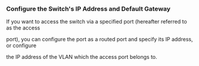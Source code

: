 ### Configure the Switch's IP Address and Default Gateway

If you want to access the switch via a specified port \(hereafter referred to as the access

port\), you can configure the port as a routed port and specify its IP address, or configure

the IP address of the VLAN which the access port belongs to.

